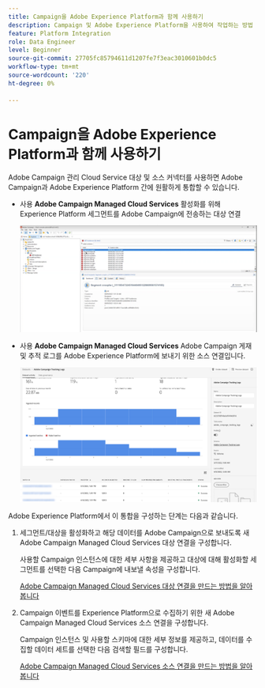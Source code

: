 ```yaml
---
title: Campaign을 Adobe Experience Platform과 함께 사용하기
description: Campaign 및 Adobe Experience Platform을 사용하여 작업하는 방법 알아보기
feature: Platform Integration
role: Data Engineer
level: Beginner
source-git-commit: 27705fc85794611d1207fe7f3eac3010601b0dc5
workflow-type: tm+mt
source-wordcount: '220'
ht-degree: 0%

---
```


# Campaign을 Adobe Experience Platform과 함께 사용하기

Adobe Campaign 관리 Cloud Service 대상 및 소스 커넥터를 사용하면 Adobe Campaign과 Adobe Experience Platform 간에 원활하게 통합할 수 있습니다.

* 사용 **Adobe Campaign Managed Cloud Services** 활성화를 위해 Experience Platform 세그먼트를 Adobe Campaign에 전송하는 대상 연결

   ![](assets/aep-destination.png)

* 사용 **Adobe Campaign Managed Cloud Services** Adobe Campaign 게재 및 추적 로그를 Adobe Experience Platform에 보내기 위한 소스 연결입니다.

   ![](assets/aep-logs.png)

Adobe Experience Platform에서 이 통합을 구성하는 단계는 다음과 같습니다.

1. 세그먼트/대상을 활성화하고 해당 데이터를 Adobe Campaign으로 보내도록 새 Adobe Campaign Managed Cloud Services 대상 연결을 구성합니다.

   사용할 Campaign 인스턴스에 대한 세부 사항을 제공하고 대상에 대해 활성화할 세그먼트를 선택한 다음 Campaign에 내보낼 속성을 구성합니다.

   [Adobe Campaign Managed Cloud Services 대상 연결을 만드는 방법을 알아봅니다](https://www.adobe.com/go/destinations-adobe-campaign-managed-cloud-services-en)

1. Campaign 이벤트를 Experience Platform으로 수집하기 위한 새 Adobe Campaign Managed Cloud Services 소스 연결을 구성합니다.

   Campaign 인스턴스 및 사용할 스키마에 대한 세부 정보를 제공하고, 데이터를 수집할 데이터 세트를 선택한 다음 검색할 필드를 구성합니다.

   [Adobe Campaign Managed Cloud Services 소스 연결을 만드는 방법을 알아봅니다](https://www.adobe.com/go/sources-campaign-ui-en)

